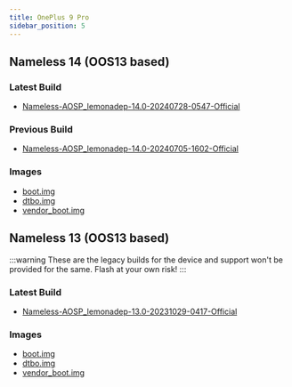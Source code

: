 ```yaml
---
title: OnePlus 9 Pro
sidebar_position: 5
---
```


## Nameless 14 (OOS13 based)

### Latest Build
- [Nameless-AOSP_lemonadep-14.0-20240728-0547-Official](https://sourceforge.net/projects/nameless-aosp/files/lemonadep/Nameless-AOSP_lemonadep-14.0-20240728-0547-Official.zip/download)

### Previous Build
- [Nameless-AOSP_lemonadep-14.0-20240705-1602-Official](https://sourceforge.net/projects/nameless-aosp/files/lemonadep/Nameless-AOSP_lemonadep-14.0-20240705-1602-Official.zip/download)

### Images
- [boot.img](https://sourceforge.net/projects/nameless-aosp/files/lemonadep/images/09-03-2024/boot.img/download)
- [dtbo.img](https://sourceforge.net/projects/nameless-aosp/files/lemonadep/images/09-03-2024/dtbo.img/download)
- [vendor_boot.img](https://sourceforge.net/projects/nameless-aosp/files/lemonadep/images/09-03-2024/vendor_boot.img/download)

## Nameless 13 (OOS13 based)

:::warning
These are the legacy builds for the device and support won't be provided for the same. Flash at your own risk!
:::

### Latest Build
- [Nameless-AOSP_lemonadep-13.0-20231029-0417-Official](https://sourceforge.net/projects/nameless-aosp/files/lemonadep/Nameless-AOSP_lemonadep-13.0-20231029-0417-Official.zip/download)

### Images
- [boot.img](https://sourceforge.net/projects/nameless-aosp/files/lemonadep/images/14-01-2023/boot.img/download)
- [dtbo.img](https://sourceforge.net/projects/nameless-aosp/files/lemonadep/images/14-01-2023/dtbo.img/download)
- [vendor_boot.img](https://sourceforge.net/projects/nameless-aosp/files/lemonadep/images/14-01-2023/vendor_boot.img/download)